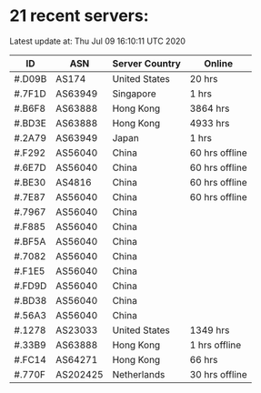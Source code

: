 # 21 recent servers:

Latest update at: Thu Jul 09 16:10:11 UTC 2020

| ID | ASN | Server Country | Online |
| -- | --- | -------------- | ------ |
| #.D09B | AS174 | United States | 20 hrs |
| #.7F1D | AS63949 | Singapore | 1 hrs |
| #.B6F8 | AS63888 | Hong Kong | 3864 hrs |
| #.BD3E | AS63888 | Hong Kong | 4933 hrs |
| #.2A79 | AS63949 | Japan | 1 hrs |
| #.F292 | AS56040 | China | 60 hrs offline |
| #.6E7D | AS56040 | China | 60 hrs offline |
| #.BE30 | AS4816 | China | 60 hrs offline |
| #.7E87 | AS56040 | China | 60 hrs offline |
| #.7967 | AS56040 | China | |
| #.F885 | AS56040 | China | |
| #.BF5A | AS56040 | China | |
| #.7082 | AS56040 | China | |
| #.F1E5 | AS56040 | China | |
| #.FD9D | AS56040 | China | |
| #.BD38 | AS56040 | China | |
| #.56A3 | AS56040 | China | |
| #.1278 | AS23033 | United States | 1349 hrs |
| #.33B9 | AS63888 | Hong Kong | 1 hrs offline |
| #.FC14 | AS64271 | Hong Kong | 66 hrs |
| #.770F | AS202425 | Netherlands | 30 hrs offline |

